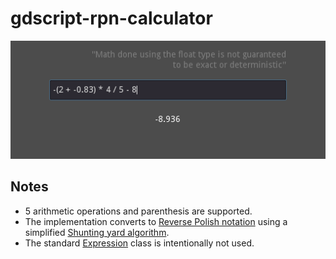 # gdscript-rpn-calculator

![image](screenshots/calc.png)

## Notes

* 5 arithmetic operations and parenthesis are supported.
* The implementation converts to [Reverse Polish notation](https://en.wikipedia.org/wiki/Reverse_Polish_notation) using a simplified [Shunting yard algorithm](https://en.wikipedia.org/wiki/Shunting_yard_algorithm).
* The standard [Expression](https://docs.godotengine.org/en/stable/classes/class_expression.html) class is intentionally not used.
